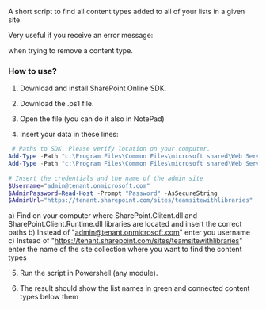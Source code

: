 A short script to find all content types added to all of your lists in a given site.

 

Very useful if you receive an error message:

 



when trying to remove a content type.

 

 

 

### How to use?



1. Download and install SharePoint Online SDK.

2. Download the .ps1 file.

3. Open the file (you can do it also in NotePad)

4. Insert your data in these lines:

 

 

```PowerShell
 # Paths to SDK. Please verify location on your computer. 
Add-Type -Path "c:\Program Files\Common Files\microsoft shared\Web Server Extensions\15\ISAPI\Microsoft.SharePoint.Client.dll"  
Add-Type -Path "c:\Program Files\Common Files\microsoft shared\Web Server Extensions\15\ISAPI\Microsoft.SharePoint.Client.Runtime.dll"  
 
# Insert the credentials and the name of the admin site 
$Username="admin@tenant.onmicrosoft.com" 
$AdminPassword=Read-Host -Prompt "Password" -AsSecureString 
$AdminUrl="https://tenant.sharepoint.com/sites/teamsitewithlibraries" 
``` 
a) Find on your computer where SharePoint.Clitent.dll and SharePoint.Client.Runtime.dll libraries are located and insert the correct paths
b)  Instead of "admin@tenant.onmicrosoft.com" enter you username
c) Instead of "https://tenant.sharepoint.com/sites/teamsitewithlibraries" enter the name of the site collection where you want to find the content types
 

 

5. Run the script in Powershell (any module). 

6. The result should show the list names in green and connected content types below them

 

